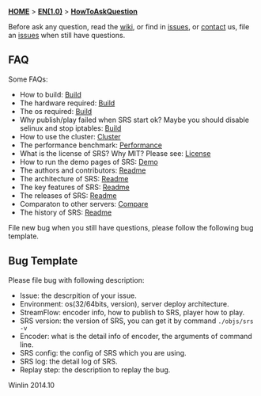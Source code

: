 [**HOME**](Home) > [**EN(1.0)**](v1_EN_Home) > [**HowToAskQuestion**](v1_EN_HowToAskQuestion)

Before ask any question, read the [wiki][wiki], or find in [issues][issues], or [contact][group] us, file an [issues][new] when still have questions.

## FAQ

Some FAQs:

* How to build: [Build](https://github.com/simple-rtmp-server/srs/wiki/v1_EN_Build)
* The hardware required: [Build](https://github.com/simple-rtmp-server/srs/wiki/v1_EN_Build)
* The os required: [Build](https://github.com/simple-rtmp-server/srs/wiki/v1_EN_Build)
* Why publish/play failed when SRS start ok? Maybe you should disable selinux and stop iptables: [Build](https://github.com/simple-rtmp-server/srs/wiki/v1_EN_Build)
* How to use the cluster: [Cluster](https://github.com/simple-rtmp-server/srs/wiki/v1_Cluster)
* The performance benchmark: [Performance](https://github.com/simple-rtmp-server/srs/wiki/v1_EN_Performance)
* What is the license of SRS? Why MIT? Please see: [License](https://github.com/simple-rtmp-server/srs/blob/master/LICENSE)
* How to run the demo pages of SRS: [Demo](https://github.com/simple-rtmp-server/srs/wiki/v1_EN_SampleDemo)
* The authors and contributors: [Readme](https://github.com/simple-rtmp-server/srs/tree/1.0release#authors)
* The architecture of SRS: [Readme](https://github.com/simple-rtmp-server/srs/tree/1.0release#architecture)
* The key features of SRS: [Readme](https://github.com/simple-rtmp-server/srs/tree/1.0release#summary)
* The releases of SRS: [Readme](https://github.com/simple-rtmp-server/srs/tree/1.0release#releases)
* Comparaton to other servers: [Compare](https://github.com/simple-rtmp-server/srs/wiki/v1_EN_Compare)
* The history of SRS: [Readme](https://github.com/simple-rtmp-server/srs/tree/1.0release#history)

File new bug when you still have questions, please follow the following bug template.

## Bug Template

Please file bug with following description:
* Issue: the descrpition of your issue.
* Environment: os(32/64bits, version), server deploy architecture.
* StreamFlow: encoder info, how to publish to SRS, player how to play.
* SRS version: the version of SRS, you can get it by command `./objs/srs -v`
* Encoder: what is the detail info of encoder, the arguments of command line.
* SRS config: the config of SRS which you are using.
* SRS log: the detail log of SRS.
* Replay step: the description to replay the bug.

Winlin 2014.10

[wiki]: https://github.com/simple-rtmp-server/srs/wiki/Home
[issues]: https://github.com/simple-rtmp-server/srs/issues?q=
[group]: https://github.com/simple-rtmp-server/srs/wiki/v1_EN_Contact
[new]: https://github.com/simple-rtmp-server/srs/issues/new